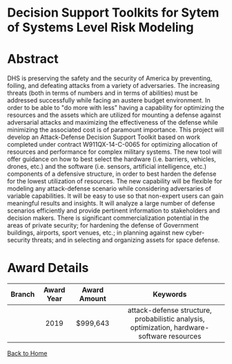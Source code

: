
Decision Support Toolkits for Sytem of Systems Level Risk Modeling
==================================================================

# Abstract


DHS is preserving the safety and the security of America by preventing, foiling, and defeating attacks from a variety of adversaries. The increasing threats (both in terms of numbers and in terms of abilities) must be addressed successfully while facing an austere budget environment. In order to be able to "do more with less" having a capability for optimizing the resources and the assets which are utilized for mounting a defense against adversarial attacks and maximizing the effectiveness of the defense while minimizing the associated cost is of paramount importance. This project will develop an Attack-Defense Decision Support Toolkit based on work completed under contract W911QX-14-C-0065 for optimizing allocation of resources and performance for complex military systems. The new tool will offer guidance on how to best select the hardware (i.e. barriers, vehicles, drones, etc.) and the software (i.e. sensors, artificial intelligence, etc.) components of a defensive structure, in order to best harden the defense for the lowest utilization of resources. The new capability will be flexible for modeling any attack-defense scenario while considering adversaries of variable capabilities. It will be easy to use so that non-expert users can gain meaningful results and insights. It will analyze a large number of defense scenarios efficiently and provide pertinent information to stakeholders and decision makers. There is significant commercialization potential in the areas of private security; for hardening the defense of Government buildings, airports, sport venues, etc.; in planning against new cyber-security threats; and in selecting and organizing assets for space defense.  

# Award Details

|Branch|Award Year|Award Amount|Keywords|
| :---: | :---: | :---: | :---: |
||2019|$999,643|attack-defense structure, probabilistic analysis, optimization, hardware-software resources|
  
  


[Back to Home](https://github.com/chrischow/dod_sbir_awards/CC/#1231)